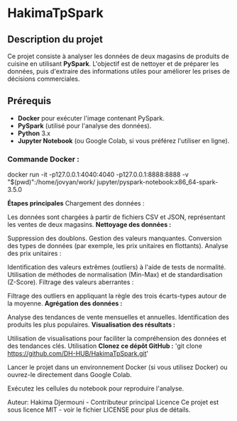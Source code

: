 # HakimaTpSpark

## **Description du projet**
Ce projet consiste à analyser les données de deux magasins de produits de cuisine en utilisant **PySpark**. L'objectif est de nettoyer et de préparer les données, puis d'extraire des informations utiles pour améliorer les prises de décisions commerciales.

## **Prérequis**
- **Docker** pour exécuter l'image contenant PySpark.
- **PySpark** (utilisé pour l'analyse des données).
- **Python** 3.x
- **Jupyter Notebook** (ou Google Colab, si vous préférez l'utiliser en ligne).

### **Commande Docker** :

docker run -it -p127.0.0.1:4040:4040 -p127.0.0.1:8888:8888 -v "$(pwd)":/home/jovyan/work/ jupyter/pyspark-notebook:x86_64-spark-3.5.0

**Étapes principales**
Chargement des données :

Les données sont chargées à partir de fichiers CSV et JSON, représentant les ventes de deux magasins.
**Nettoyage des données :**

Suppression des doublons.
Gestion des valeurs manquantes.
Conversion des types de données (par exemple, les prix unitaires en flottants).
Analyse des prix unitaires :

Identification des valeurs extrêmes (outliers) à l'aide de tests de normalité.
Utilisation de méthodes de normalisation (Min-Max) et de standardisation (Z-Score).
Filtrage des valeurs aberrantes :

Filtrage des outliers en appliquant la règle des trois écarts-types autour de la moyenne.
**Agrégation des données :**

Analyse des tendances de vente mensuelles et annuelles.
Identification des produits les plus populaires.
**Visualisation des résultats :**

Utilisation de visualisations pour faciliter la compréhension des données et des tendances clés.
Utilisation
**Clonez ce dépôt GitHub :**
'git clone https://github.com/DH-HUB/HakimaTpSpark.git'

Lancer le projet dans un environnement Docker (si vous utilisez Docker) ou ouvrez-le directement dans Google Colab.

Exécutez les cellules du notebook pour reproduire l'analyse.

Auteur:
Hakima Djermouni - Contributeur principal
Licence
Ce projet est sous licence MIT - voir le fichier LICENSE pour plus de détails.
